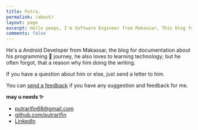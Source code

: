 ```yaml
---
title: Putra.
permalink: /about/
layout: page
excerpt: Hello peeps, I'm Software Engineer from Makassar, This blog for documentation about my programming journey.
comments: false
---
```


He's a Android Developer from Makassar, the blog for documentation about his programming 🎒 journey, he also loves to learning technology; but he often forgot, that a reason why him doing the writing.

If you have a question about him or else, just send a letter to him.

You can [send a feedback](https://github.com/putrarifin/putra.dev/issues/new) if you have any suggestion and feedback for me.


**may u needs ✨**

- [putrarifin68@gmail.com](mailto:me@putrarifin68@gmail.com)
- [github.com/putrarifin](https://github.com/putrarifin)
- [LinkedIn](https://www.linkedin.com/in/putrarifin/)
